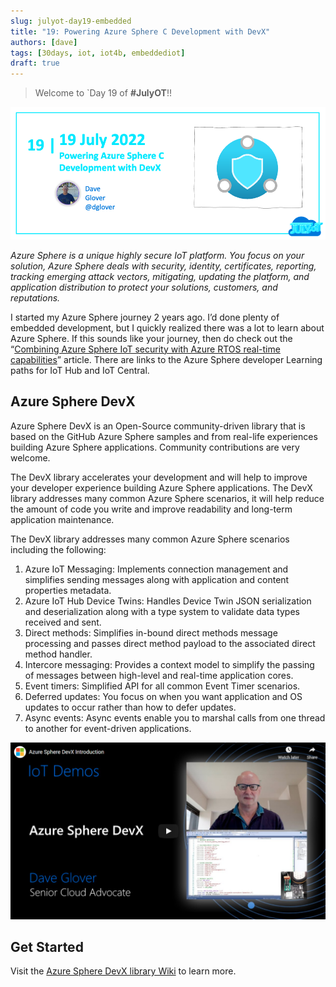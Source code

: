 ```yaml
---
slug: julyot-day19-embedded
title: "19: Powering Azure Sphere C Development with DevX"
authors: [dave]
tags: [30days, iot, iot4b, embeddediot]
draft: true
---
```


<head>
  <meta name="twitter:url" content="https://julyot.dev/blog/julyot-day19-embedded" />
  <meta name="twitter:title" content="Powering Azure Sphere C Development with DevX" />
  <meta name="twitter:description" content="Azure Sphere DevX is an Open-Source community-driven library that is based on the GitHub Azure Sphere samples and from real-life experiences building Azure Sphere applications." />
  <meta name="twitter:image" content="https://julyot.dev/img/png/JulyOT-banner-19-sphere-devx.png" />
  <meta name="twitter:card" content="summary_large_image" />
  <meta name="twitter:creator" content="@dglover" />
  <meta name="twitter:site" content="@AzureAdvocates" />
  <link rel="canonical" href="https://julyot.dev/blog/julyot-day19-embedded" />
</head>

> Welcome to `Day 19 of **#JulyOT**!!

![Post banner](/img/png/JulyOT-banner-19-sphere-devx.png)

_Azure Sphere is a unique highly secure IoT platform. You focus on your solution, Azure Sphere deals with security, identity, certificates, reporting, tracking emerging attack vectors, mitigating, updating the platform, and application distribution to protect your solutions, customers, and reputations._

I started my Azure Sphere journey 2 years ago. I’d done plenty of embedded development, but I quickly realized there was a lot to learn about Azure Sphere. If this sounds like your journey, then do check out the “[Combining Azure Sphere IoT security with Azure RTOS real-time capabilities](https://techcommunity.microsoft.com/t5/internet-of-things/combining-azure-sphere-iot-security-with-azure-rtos-real-time/ba-p/1992869)” article. There are links to the Azure Sphere developer Learning paths for IoT Hub and IoT Central.

## Azure Sphere DevX

Azure Sphere DevX is an Open-Source community-driven library that is based on the GitHub Azure Sphere samples and from real-life experiences building Azure Sphere applications. Community contributions are very welcome.

The DevX library accelerates your development and will help to improve your developer experience building Azure Sphere applications. The DevX library addresses many common Azure Sphere scenarios, it will help reduce the amount of code you write and improve readability and long-term application maintenance.

The DevX library addresses many common Azure Sphere scenarios including the following:

1. Azure IoT Messaging:
Implements connection management and simplifies sending messages along with application and content properties metadata.
1. Azure IoT Hub Device Twins:
Handles Device Twin JSON serialization and deserialization along with a type system to validate data types received and sent.
1. Direct methods:
Simplifies in-bound direct methods message processing and passes direct method payload to the associated direct method handler.
1. Intercore messaging:
Provides a context model to simplify the passing of messages between high-level and real-time application cores.
1. Event timers:
Simplified API for all common Event Timer scenarios.
1. Deferred updates:
You focus on when you want application and OS updates to occur rather than how to defer updates.
1. Async events:
Async events enable you to marshal calls from one thread to another for event-driven applications.

[![Click to play youtube introduction to Azure Sphere DevX](../static/img/png/youtube_cover.png)](https://youtu.be/rfXwEa-gMG8)

## Get Started

Visit the [Azure Sphere DevX library Wiki](https://github.com/Azure-Sphere-DevX/AzureSphereDevX.Examples/wiki) to learn more.
